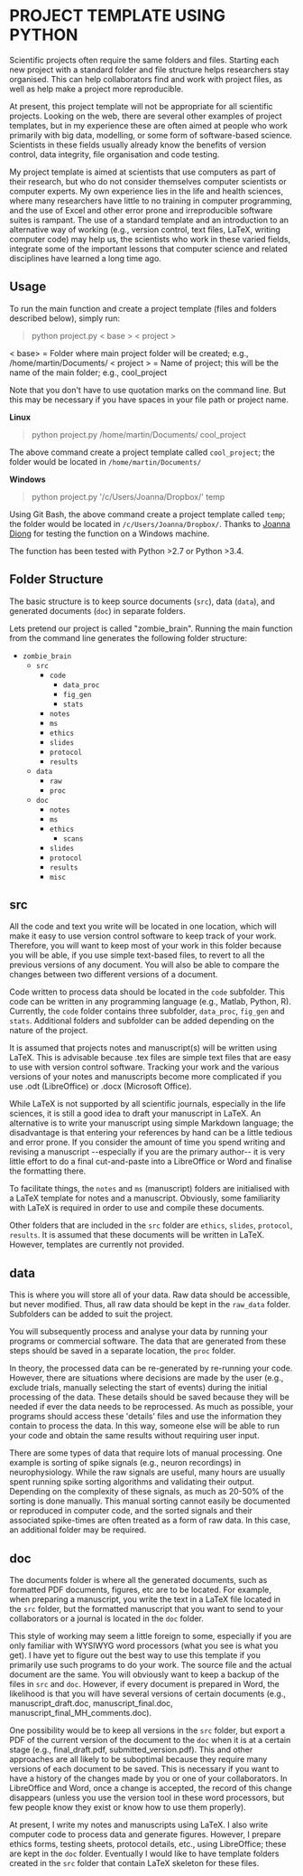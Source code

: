 PROJECT TEMPLATE USING PYTHON
=
Scientific projects often require the same folders and files. Starting each new project with a standard folder and file structure helps researchers stay organised. This can help  collaborators find and work with project files, as well as help make a project more reproducible.

At present, this project template will not be appropriate for all scientific projects. Looking on the web, there are several other examples of project templates, but in my experience these are often aimed at people who work primarily with big data, modelling, or some form of software-based science. Scientists in these fields usually already know the benefits of version control, data integrity, file organisation and code testing. 

My project template is aimed at scientists that use computers as part of their research, but who do not consider themselves computer scientists or computer experts. My own experience lies in the life and health sciences, where many researchers have little to no training in computer programming, and the use of Excel and other error prone and irreproducible software suites is rampant. The use of a standard template and an introduction to an alternative way of working (e.g., version control, text files, LaTeX, writing computer code) may help us, the scientists who work in these varied fields, integrate some of the important lessons that computer science and related disciplines have learned a long time ago.

Usage
--
To run the main function and create a project template (files and folders described below), simply run:
> python project.py < base > < project >

< base>  = Folder where main project folder will be created; e.g., /home/martin/Documents/
< project > = Name of project; this will be the name of the main folder; e.g., cool_project

Note that you don't have to use quotation marks on the command line. But this may be necessary if you have spaces in your file path or project name.

**Linux** 
> python project.py /home/martin/Documents/ cool_project

The above command create a project template called `cool_project`; the folder would be located in `/home/martin/Documents/`
 
**Windows**
>    python project.py '/c/Users/Joanna/Dropbox/' temp

Using Git Bash, the above command create a project template called `temp`; the folder would be located in `/c/Users/Joanna/Dropbox/`. Thanks to [Joanna Diong](https://github.com/joannadiong) for  testing the function on a Windows machine.

The function has been tested with Python >2.7  or Python >3.4. 

Folder Structure
--
The basic structure is to keep source documents (`src`), data (`data`), and generated documents (`doc`) in separate folders. 

Lets pretend our project is called "zombie_brain". Running the main function from the command line generates the following folder structure:

* `zombie_brain` 
    * `src`
        * `code`
            * `data_proc`
            * `fig_gen`
            * `stats`
        * `notes`
        * `ms`
		* `ethics`
		* `slides`
		* `protocol`
		* `results`
	* `data`
        * `raw`
        * `proc`
    * `doc`
        * `notes`
        * `ms`
		* `ethics`
			* `scans`
		* `slides`
		* `protocol`
		* `results`
		* `misc`
		
src
--

All the code and text you write will be located in one location, which will make it easy to use version control software to keep track of your work. Therefore, you will want to keep most of your work in this folder because you will be able, if you use simple text-based files, to revert to all the previous versions of any document. You will also be able to compare the changes between two different versions of a document. 

Code written to process data should be located in the `code` subfolder. This code can be written in any programming language (e.g., Matlab, Python, R). Currently, the `code` folder contains three subfolder, `data_proc`, `fig_gen` and `stats`. Additional folders and subfolder can be added depending on the nature of the project.

It is assumed that projects notes and manuscript(s) will be written using LaTeX. This is advisable because .tex files are simple text files that are easy to use with version control software. Tracking your work and the various versions of your notes and manuscripts become more complicated if you use .odt (LibreOffice) or .docx (Microsoft Office).

While LaTeX is not supported by all scientific journals, especially in the life sciences, it is still a good idea to draft your manuscript in LaTeX. An alternative is to write your manuscript using simple Markdown language; the disadvantage is that entering your references by hand can be a little tedious and error prone. If you consider the amount of time you spend writing and revising a manuscript --especially if you are the primary author-- it is very little effort to do a final cut-and-paste into a LibreOffice or Word and finalise the formatting there.

To facilitate things, the `notes` and `ms` (manuscript) folders are initialised with a LaTeX template for notes and a manuscript. Obviously, some familiarity with LaTeX is required in order to use and compile these documents. 

Other folders that are included in the `src` folder are `ethics`, `slides`, `protocol`, `results`. It is assumed that these documents will be written in LaTeX. However, templates are currently not provided.
 
data
--
This is where you will store all of your data. Raw data should be accessible, but never modified. Thus, all raw data should be kept in the `raw_data` folder. Subfolders can be added to suit the project.  

You will subsequently process and analyse your data by running your programs or commercial software. The data that are generated from these steps should be saved in a separate location, the `proc` folder. 

In theory, the processed data can be re-generated by re-running your code. However, there are situations where decisions are made by the user (e.g., exclude trials, manually selecting the start of events) during the initial processing of the data. These details should be saved because they will be needed if ever the data needs to be reprocessed. As much as possible, your programs should access these 'details' files and use the information they contain to process the data. In this way, someone else will be able to run your code and obtain the same results without requiring user input.

There are some types of data that require lots of manual processing. One example is sorting of spike signals (e.g., neuron recordings) in neurophysiology. While the raw signals are useful, many hours are usually spent running spike sorting algorithms and validating their output. Depending on the complexity of these signals, as much as 20-50% of the sorting is done manually. This manual sorting cannot easily be documented or reproduced in computer code, and the sorted signals and their associated spike-times are often treated as a form of raw data. In this case, an additional folder may be required. 

doc
--
The documents folder is where all the generated documents, such as formatted PDF documents, figures, etc are to be located. For example, when preparing a manuscript, you write the text in a LaTeX file located in the `src` folder, but the formatted manuscript that you want to send to your collaborators or a journal is located in the `doc` folder. 

This style of working may seem a little foreign to some, especially if you are only familiar with WYSIWYG word processors (what you see is what you get). I have yet to figure out the best way to use this template if you primarily use such programs to do your work. The source file and the actual document are the same. You will obviously want to keep a backup of the files in `src` and `doc`. However, if every document is prepared in Word, the likelihood is that you will have several versions of certain documents (e.g., manuscript_draft.doc, manuscript_final.doc, manuscript_final_MH_comments.doc). 

One possibility would be to keep all versions in the `src` folder, but export a PDF of the current version of the document to the `doc` when it is at a certain stage (e.g., final_draft.pdf, submitted_version.pdf). This and other approaches are all likely to be suboptimal because they require many versions of each document to be saved. This is necessary if you want to have a history of the changes made by you or one of your collaborators. In LibreOffice and Word, once a change is accepted, the record of this change disappears (unless you use the version tool in these word processors, but few people know they exist or know how to use them properly). 

At present, I write my notes and manuscripts using LaTeX. I also write computer code to process data and generate figures. However, I prepare ethics forms, testing sheets, protocol details, etc., using LibreOffice; these are kept in the `doc` folder. Eventually I would like to have template folders created in the `src` folder that contain LaTeX skeleton for these files. 

